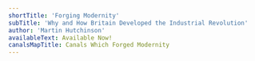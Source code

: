 ```yaml
---
shortTitle: 'Forging Modernity'
subTitle: 'Why and How Britain Developed the Industrial Revolution'
author: 'Martin Hutchinson'
availableText: Available Now!
canalsMapTitle: Canals Which Forged Modernity
---
```

